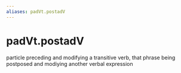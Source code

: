 ```yaml
---
aliases: padVt.postadV
---
```

# padVt.postadV

particle preceding and modifying a transitive verb, that phrase being postposed and modiying another verbal expression